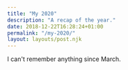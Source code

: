 ```yaml
---
title: "My 2020"
description: "A recap of the year."
date: 2018-12-22T16:28:24+01:00
permalink: "/my-2020/"
layout: layouts/post.njk
---
```


I can't remember anything since March. 
